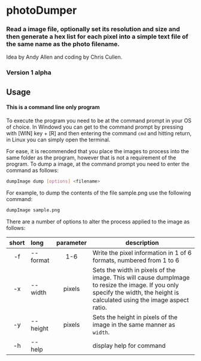 # photoDumper

### Read a image file, optionally set its resolution and size and then generate a hex list for each pixel into a simple text file of the same name as the photo filename.

Idea by Andy Allen and coding by Chris Cullen. 

### Version 1 alpha

## Usage

#### This is a command line only program

To execute the program you need to be at the command prompt in your OS of choice.  In Windowd you can get to the command prompt by pressing with [WIN] key + [R] and then entering the command `cmd` and hitting return, in Linux you can simply open the terminal.

For ease, it is recommended that you place the images to process into the same folder as the program, however that is not a requirement of the program.  To dump a image, at the command prompt you need to enter the command as follows:

```bash
dumpImage dump [options] <filename>
```

For example, to dump the contents of the file sample.png use the following command:

```bash
dumpImage sample.png
```

There are a number of options to alter the process applied to the image as follows:

|short|long           |parameter|description|
|:--:|:----------| :--: |--------|
|-f|--format| 1-6     |Write the pixel information in 1 of 6 formats, numbered from 1 to 6 |
|-x|--width| pixels    |Sets the width in pixels of the image.  This will cause dumpImage to resize the image.  If you only specify the width, the height is calculated using the image aspect ratio.|
|-y|--height| pixels  |Sets the height in pixels of the image in the same manner as `width`.|
|-h|--help|             |display help for command |
